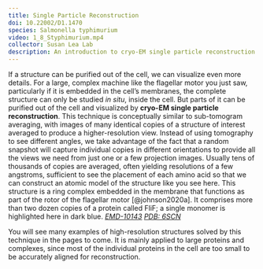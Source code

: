```yaml
---
title: Single Particle Reconstruction
doi: 10.22002/D1.1470
species: Salmonella typhimurium
video: 1_8_Styphimurium.mp4
collector: Susan Lea Lab
description: An introduction to cryo-EM single particle reconstruction and how it can reveal structures like the MS-ring of the Salmonella typhimurium flagellar motor
---
```


If a structure can be purified out of the cell, we can visualize even more details. For a large, complex machine like the flagellar motor you just saw, particularly if it is embedded in the cell’s membranes, the complete structure can only be studied *in situ*, inside the cell. But parts of it can be purified out of the cell and visualized by **cryo-EM single particle reconstruction**. This technique is conceptually similar to sub-tomogram averaging, with images of many identical copies of a structure of interest  averaged to produce a higher-resolution view. Instead of using tomography to see different angles, we take advantage of the fact that a random snapshot will capture individual copies in different orientations to provide all the views we need from just one or a few projection images. Usually tens of thousands of copies are averaged, often yielding resolutions of a few angstroms, sufficient to see the placement of each amino acid so that we can construct an atomic model of the structure like you see here. This structure is a ring complex embedded in the membrane that functions as part of the rotor of the flagellar motor [@johnson2020a]. It comprises more than two dozen copies of a protein called FliF; a single monomer is highlighted here in dark blue. [*EMD-10143*](https://www.ebi.ac.uk/emdb/entry/10143) [*PDB: 6SCN*](http://rcsb.org/structure/6SCN)

You will see many examples of high-resolution structures solved by this technique in the pages to come. It is mainly applied to large proteins and complexes, since most of the individual proteins in the cell are too small to be accurately aligned for reconstruction.


